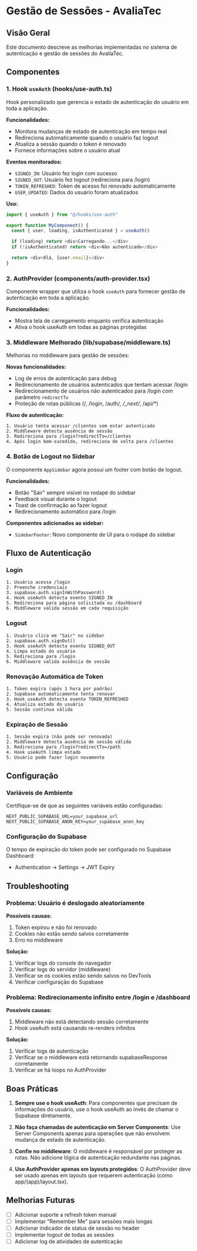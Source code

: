 # Gestão de Sessões - AvaliaTec

## Visão Geral

Este documento descreve as melhorias implementadas no sistema de autenticação e gestão de sessões do AvaliaTec.

## Componentes

### 1. Hook `useAuth` (hooks/use-auth.ts)

Hook personalizado que gerencia o estado de autenticação do usuário em toda a aplicação.

**Funcionalidades:**
- Monitora mudanças de estado de autenticação em tempo real
- Redireciona automaticamente quando o usuário faz logout
- Atualiza a sessão quando o token é renovado
- Fornece informações sobre o usuário atual

**Eventos monitorados:**
- `SIGNED_IN`: Usuário fez login com sucesso
- `SIGNED_OUT`: Usuário fez logout (redireciona para /login)
- `TOKEN_REFRESHED`: Token de acesso foi renovado automaticamente
- `USER_UPDATED`: Dados do usuário foram atualizados

**Uso:**
```typescript
import { useAuth } from "@/hooks/use-auth"

export function MyComponent() {
  const { user, loading, isAuthenticated } = useAuth()

  if (loading) return <div>Carregando...</div>
  if (!isAuthenticated) return <div>Não autenticado</div>

  return <div>Olá, {user.email}</div>
}
```

### 2. AuthProvider (components/auth-provider.tsx)

Componente wrapper que utiliza o hook `useAuth` para fornecer gestão de autenticação em toda a aplicação.

**Funcionalidades:**
- Mostra tela de carregamento enquanto verifica autenticação
- Ativa o hook useAuth em todas as páginas protegidas

### 3. Middleware Melhorado (lib/supabase/middleware.ts)

Melhorias no middleware para gestão de sessões:

**Novas funcionalidades:**
- Log de erros de autenticação para debug
- Redirecionamento de usuários autenticados que tentam acessar /login
- Redirecionamento de usuários não autenticados para /login com parâmetro `redirectTo`
- Proteção de rotas públicas (/, /login, /auth/*, /_next/*, /api/*)

**Fluxo de autenticação:**
```
1. Usuário tenta acessar /clientes sem estar autenticado
2. Middleware detecta ausência de sessão
3. Redireciona para /login?redirectTo=/clientes
4. Após login bem-sucedido, redireciona de volta para /clientes
```

### 4. Botão de Logout no Sidebar

O componente `AppSidebar` agora possui um footer com botão de logout.

**Funcionalidades:**
- Botão "Sair" sempre visível no rodapé do sidebar
- Feedback visual durante o logout
- Toast de confirmação ao fazer logout
- Redirecionamento automático para /login

**Componentes adicionados ao sidebar:**
- `SidebarFooter`: Novo componente de UI para o rodapé do sidebar

## Fluxo de Autenticação

### Login
```
1. Usuário acessa /login
2. Preenche credenciais
3. supabase.auth.signInWithPassword()
4. Hook useAuth detecta evento SIGNED_IN
5. Redireciona para página solicitada ou /dashboard
6. Middleware valida sessão em cada requisição
```

### Logout
```
1. Usuário clica em "Sair" no sidebar
2. supabase.auth.signOut()
3. Hook useAuth detecta evento SIGNED_OUT
4. Limpa estado do usuário
5. Redireciona para /login
6. Middleware valida ausência de sessão
```

### Renovação Automática de Token
```
1. Token expira (após 1 hora por padrão)
2. Supabase automaticamente tenta renovar
3. Hook useAuth detecta evento TOKEN_REFRESHED
4. Atualiza estado do usuário
5. Sessão continua válida
```

### Expiração de Sessão
```
1. Sessão expira (não pode ser renovada)
2. Middleware detecta ausência de sessão válida
3. Redireciona para /login?redirectTo=/path
4. Hook useAuth limpa estado
5. Usuário pode fazer login novamente
```

## Configuração

### Variáveis de Ambiente

Certifique-se de que as seguintes variáveis estão configuradas:

```env
NEXT_PUBLIC_SUPABASE_URL=your_supabase_url
NEXT_PUBLIC_SUPABASE_ANON_KEY=your_supabase_anon_key
```

### Configuração do Supabase

O tempo de expiração do token pode ser configurado no Supabase Dashboard:
- Authentication → Settings → JWT Expiry

## Troubleshooting

### Problema: Usuário é deslogado aleatoriamente

**Possíveis causas:**
1. Token expirou e não foi renovado
2. Cookies não estão sendo salvos corretamente
3. Erro no middleware

**Solução:**
1. Verificar logs do console do navegador
2. Verificar logs do servidor (middleware)
3. Verificar se os cookies estão sendo salvos no DevTools
4. Verificar configuração do Supabase

### Problema: Redirecionamento infinito entre /login e /dashboard

**Possíveis causas:**
1. Middleware não está detectando sessão corretamente
2. Hook useAuth está causando re-renders infinitos

**Solução:**
1. Verificar logs de autenticação
2. Verificar se o middleware está retornando supabaseResponse corretamente
3. Verificar se há loops no AuthProvider

## Boas Práticas

1. **Sempre use o hook useAuth**: Para componentes que precisam de informações do usuário, use o hook useAuth ao invés de chamar o Supabase diretamente.

2. **Não faça chamadas de autenticação em Server Components**: Use Server Components apenas para operações que não envolvem mudança de estado de autenticação.

3. **Confie no middleware**: O middleware é responsável por proteger as rotas. Não adicione lógica de autenticação redundante nas páginas.

4. **Use AuthProvider apenas em layouts protegidos**: O AuthProvider deve ser usado apenas em layouts que requerem autenticação (como app/(app)/layout.tsx).

## Melhorias Futuras

- [ ] Adicionar suporte a refresh token manual
- [ ] Implementar "Remember Me" para sessões mais longas
- [ ] Adicionar indicador de status de sessão no header
- [ ] Implementar logout de todas as sessões
- [ ] Adicionar log de atividades de autenticação

